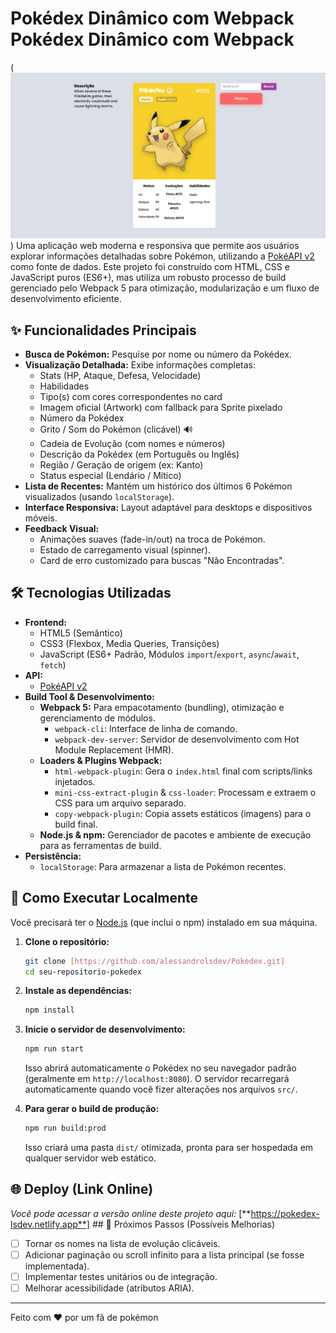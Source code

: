 # Pokédex Dinâmico com Webpack  Pokédex Dinâmico com Webpack

(![Pokédex Screenshot](site.png)) Uma aplicação web moderna e responsiva que permite aos usuários explorar informações detalhadas sobre Pokémon, utilizando a [PokéAPI v2](https://pokeapi.co/) como fonte de dados. Este projeto foi construído com HTML, CSS e JavaScript puros (ES6+), mas utiliza um robusto processo de build gerenciado pelo Webpack 5 para otimização, modularização e um fluxo de desenvolvimento eficiente.

## ✨ Funcionalidades Principais

* **Busca de Pokémon:** Pesquise por nome ou número da Pokédex.
* **Visualização Detalhada:** Exibe informações completas:
    * Stats (HP, Ataque, Defesa, Velocidade)
    * Habilidades
    * Tipo(s) com cores correspondentes no card
    * Imagem oficial (Artwork) com fallback para Sprite pixelado
    * Número da Pokédex
    * Grito / Som do Pokémon (clicável) 🔊
    * Cadeia de Evolução (com nomes e números)
    * Descrição da Pokédex (em Português ou Inglês)
    * Região / Geração de origem (ex: Kanto)
    * Status especial (Lendário / Mítico)
* **Lista de Recentes:** Mantém um histórico dos últimos 6 Pokémon visualizados (usando `localStorage`).
* **Interface Responsiva:** Layout adaptável para desktops e dispositivos móveis.
* **Feedback Visual:**
    * Animações suaves (fade-in/out) na troca de Pokémon.
    * Estado de carregamento visual (spinner).
    * Card de erro customizado para buscas "Não Encontradas".

## 🛠️ Tecnologias Utilizadas

* **Frontend:**
    * HTML5 (Semântico)
    * CSS3 (Flexbox, Media Queries, Transições)
    * JavaScript (ES6+ Padrão, Módulos `import`/`export`, `async`/`await`, `fetch`)
* **API:**
    * [PokéAPI v2](https://pokeapi.co/)
* **Build Tool & Desenvolvimento:**
    * **Webpack 5:** Para empacotamento (bundling), otimização e gerenciamento de módulos.
        * `webpack-cli`: Interface de linha de comando.
        * `webpack-dev-server`: Servidor de desenvolvimento com Hot Module Replacement (HMR).
    * **Loaders & Plugins Webpack:**
        * `html-webpack-plugin`: Gera o `index.html` final com scripts/links injetados.
        * `mini-css-extract-plugin` & `css-loader`: Processam e extraem o CSS para um arquivo separado.
        * `copy-webpack-plugin`: Copia assets estáticos (imagens) para o build final.
    * **Node.js & npm:** Gerenciador de pacotes e ambiente de execução para as ferramentas de build.
* **Persistência:**
    * `localStorage`: Para armazenar a lista de Pokémon recentes.

## 🚀 Como Executar Localmente

Você precisará ter o [Node.js](https://nodejs.org/) (que inclui o npm) instalado em sua máquina.

1.  **Clone o repositório:**
    ```bash
    git clone [https://github.com/alessandrolsdev/Pokedex.git]
    cd seu-repositorio-pokedex
    ```

2.  **Instale as dependências:**
    ```bash
    npm install
    ```

3.  **Inicie o servidor de desenvolvimento:**
    ```bash
    npm run start
    ```
    Isso abrirá automaticamente o Pokédex no seu navegador padrão (geralmente em `http://localhost:8080`). O servidor recarregará automaticamente quando você fizer alterações nos arquivos `src/`.

4.  **Para gerar o build de produção:**
    ```bash
    npm run build:prod
    ```
    Isso criará uma pasta `dist/` otimizada, pronta para ser hospedada em qualquer servidor web estático.

## 🌐 Deploy (Link Online)

*Você pode acessar a versão online deste projeto aqui:*
[**https://pokedex-lsdev.netlify.app**] ## 🔮 Próximos Passos (Possíveis Melhorias)

* [ ] Tornar os nomes na lista de evolução clicáveis.
* [ ] Adicionar paginação ou scroll infinito para a lista principal (se fosse implementada).
* [ ] Implementar testes unitários ou de integração.
* [ ] Melhorar acessibilidade (atributos ARIA).

---

Feito com ❤️ por um fã de pokémon